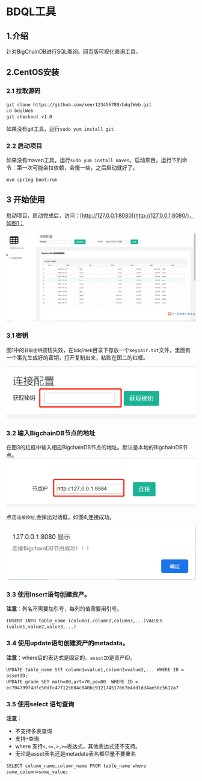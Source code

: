 # BDQL工具
## 1.介绍
针对BigChainDB进行SQL查询。网页版可视化查询工具。

## 2.CentOS安装
### 2.1 拉取源码
```
git clone https://github.com/keer123456789/bdqlWeb.git
cd bdqlWeb
git checkout v1.0
```
如果没有git工具，运行`sudo yum install git`

### 2.2 启动项目

如果没有maven工具，运行`sudo yum install maven`。启动项目，运行下列命令：第一次可能会拉依赖，会慢一些，之后启动就好了。

```
mvn spring-boot:run
```

## 3 开始使用
启动项目，启动完成后，访问：[http://127.0.0.1:8080](http://127.0.0.1:8080/)，如图1：

![img1](img/1.png "图1")

### 3.1 密钥
图1中的`获取密钥`按钮失效，在`bdqlWeb`目录下存放一个`keypair.txt`文件，里面有一个事先生成好的密钥，打开复制出来，粘贴在图二的红框。

![img2](img/2.png "图2")

### 3.2 输入BigchainDB节点的地址

在图3的红框中输入相应BigchainDB节点的地址。默认是本地的BigchainDB节点。
![img3](img/3.png "图3")

点击`连接按钮`,会弹出对话框，如图4,连接成功。

![img4](img/4.png "图4")


### 3.3 使用Insert语句创建资产。
**注意**：列名不需要加引号，每列的值需要用引号。
```
INSERT INTO table_name (column1,column2,column3,...)VALUES (value1,value2,value3,...)
```

### 3.4 使用update语句创建资产的metadata。
**注意**：where后的表达式是固定的。`assetID`是资产ID。
```
UPDATE table_name SET column1=value1,column2=value2,... WHERE ID = assetID;
UPDATE grade SET math=80,art=70,pe=80  WHERE ID =  ec704799f4dfc50dfc47f125604c040bc912174517667e4dd1dd4ae56c5612a7
```
### 3.5 使用select 语句查询
**注意**：
- 不支持多表查询
- 支持`*`查询
- where 支持`<,<=,>,>=`表达式，其他表达式还不支持。
- 无论是asset表名还是metadata表名都尽量不要重名


```
SELECT column_name,column_name FROM table_name where some_column=some_value;
```